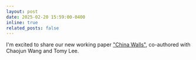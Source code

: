 ```yaml
---
layout: post
date: 2025-02-20 15:59:00-0400
inline: true
related_posts: false
---
```


I'm excited to share our new working paper ["China Walls"](https://papers.ssrn.com/sol3/papers.cfm?abstract_id=5027692), co-authored with Chaojun Wang and Tomy Lee. 


